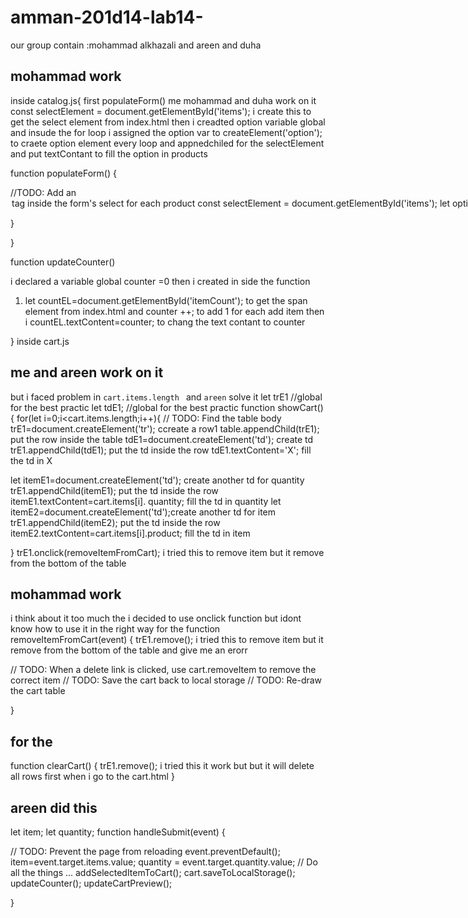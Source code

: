# amman-201d14-lab14-

our group contain :mohammad alkhazali and areen and duha
## mohammad work

inside catalog.js{
first  populateForm()
me mohammad  and duha work on it 
const selectElement = document.getElementById('items');
i create this to get the select element from index.html then i creadted option variable global
and insude the for loop i assigned the option var to createElement('option');
to craete option element every loop
and appnedchiled for the  selectElement  and put textContant to fill the option in products 

function populateForm() {

  //TODO: Add an <option> tag inside the form's select for each product
  const selectElement = document.getElementById('items');
  let option;
  for (let i in Product.allProducts) {
    option=document.createElement('option');
    selectElement.appendChild(option);
    option.textContent=Product.allProducts[i].name;

  }

}


function updateCounter()

i declared a variable global counter =0
then i created in side the function 
 1. let countEL=document.getElementById('itemCount');
to get the span element from index.html
and counter ++;
to add 1 for each add item
then i 
  countEL.textContent=counter;
  to chang the text contant to counter


}
inside cart.js

## me and areen work on it 
but i faced problem in `cart.items.length `  and `areen` solve it 
let trE1 //global for the best practic
let tdE1; //global for the best practic
function showCart() {
for(let i=0;i<cart.items.length;i++){
  // TODO: Find the table body
 trE1=document.createElement('tr'); ccreate a row1
table.appendChild(trE1); put the row inside the table 
tdE1=document.createElement('td'); create td 
trE1.appendChild(tdE1); put the td inside the row
tdE1.textContent='X'; fill the td in X

let itemE1=document.createElement('td'); create another td for quantity
trE1.appendChild(itemE1);  put the td inside the row
itemE1.textContent=cart.items[i]. quantity; fill the td in quantity
let itemE2=document.createElement('td');create another td for item
trE1.appendChild(itemE2); put the td inside the row
itemE2.textContent=cart.items[i].product;  fill the td in item

}
trE1.onclick(removeItemFromCart); i tried this to remove item but it remove from the bottom of the table

## mohammad work 
 i think about it too much the i decided to use onclick function but idont know how to use it in the right way
for the function removeItemFromCart(event) { 
  trE1.remove(); i tried this to remove item but it remove from the bottom of the table and give me an erorr


  // TODO: When a delete link is clicked, use cart.removeItem to remove the correct item
  // TODO: Save the cart back to local storage
  // TODO: Re-draw the cart table

}
## for the
function clearCart() {
  trE1.remove(); i tried this it work but but it will delete all rows first when i go to the cart.html
}




## areen did this

let item;
let quantity;
function handleSubmit(event) {

  // TODO: Prevent the page from reloading
  event.preventDefault();
  item=event.target.items.value;
 quantity = event.target.quantity.value;
  // Do all the things ...
  addSelectedItemToCart();
  cart.saveToLocalStorage();
  updateCounter();
  updateCartPreview();

}






